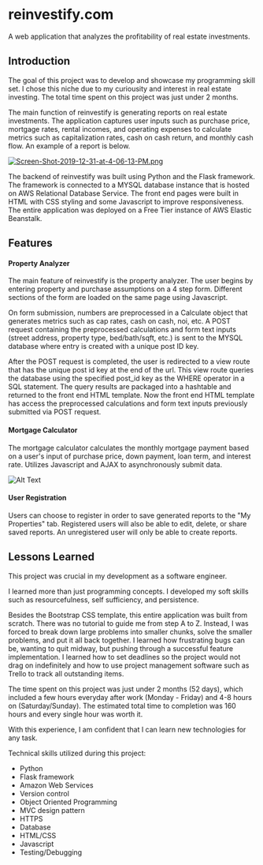 # reinvestify.com
A web application that analyzes the profitability of real estate investments. 

## Introduction
The goal of this project was to develop and showcase my programming skill set. 
I chose this niche due to my curiousity and interest in real estate investing. 
The total time spent on this project was just under 2 months. 

The main function of reinvestify is generating reports on real estate investments. 
The application captures user inputs such as purchase price, mortgage rates, rental incomes, and operating expenses to calculate metrics such as capitalization rates, cash on cash return, and monthly cash flow. 
An example of a report is below.

[![Screen-Shot-2019-12-31-at-4-06-13-PM.png](https://i.postimg.cc/y6fmW40T/Screen-Shot-2019-12-31-at-4-06-13-PM.png)](https://postimg.cc/DmXJYNjW)

The backend of reinvestify was built using Python and the Flask framework. 
The framework is connected to a MYSQL database instance that is hosted on AWS Relational Database Service. 
The front end pages were built in HTML with CSS styling and some Javascript to improve responsiveness. 
The entire application was deployed on a Free Tier instance of AWS Elastic Beanstalk. 

## Features 
#### Property Analyzer
The main feature of reinvestify is the property analyzer. 
The user begins by entering property and purchase assumptions on a 4 step form. 
Different sections of the form are loaded on the same page using Javascript.

On form submission, numbers are preprocessed in a Calculate object that generates metrics such as cap rates, cash on cash, noi, etc.
A POST request containing the preprocessed calculations and form text inputs (street address, property type, bed/bath/sqft, etc.) is sent to the MYSQL database where entry is created with a unique post ID key. 

After the POST request is completed, the user is redirected to a view route that has the unique post id key at the end of the url. 
This view route queries the database using the specified post_id key as the WHERE operator in a SQL statement. 
The query results are packaged into a hashtable and returned to the front end HTML template. 
Now the front end HTML template has access the preprocessed calculations and form text inputs previously submitted via POST request.


#### Mortgage Calculator
The mortgage calculator calculates the monthly mortgage payment based on a user's input of purchase price, down payment, loan term, and interest rate. 
Utilizes Javascript and AJAX to asynchronously submit data.
 
![Alt Text](https://media.giphy.com/media/dxIktx3Pd5rNFnezXG/source.gif )

#### User Registration
Users can choose to register in order to save generated reports to the "My Properties" tab.
Registered users will also be able to edit, delete, or share saved reports.
An unregistered user will only be able to create reports. 

## Lessons Learned
This project was crucial in my development as a software engineer. 

I learned more than just programming concepts. I developed my soft skills such as resourcefulness, self sufficiency, and persistence. 

Besides the Bootstrap CSS template, this entire application was built from scratch. There was no tutorial to guide me from step A to Z.
Instead, I was forced to break down large problems into smaller chunks, solve the smaller problems, and put it all back together.
I learned how frustrating bugs can be, wanting to quit midway, but pushing through a successful feature implementation.
I learned how to set deadlines so the project would not drag on indefinitely and how to use project management software such as Trello to track all outstanding items.  

The time spent on this project was just under 2 months (52 days), which included a few hours everyday after work (Monday - Friday) and 4-8 hours on (Saturday/Sunday). 
The estimated total time to completion was 160 hours and every single hour was worth it. 

With this experience, I am confident that I can learn new technologies for any task.

Technical skills utilized during this project:
- Python
- Flask framework 
- Amazon Web Services  
- Version control
- Object Oriented Programming
- MVC design pattern 
- HTTPS
- Database
- HTML/CSS
- Javascript
- Testing/Debugging

